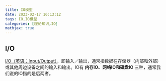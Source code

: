 ```yaml
---
title: IO模型
date: 2023-02-17 16:13:12
tags: IO,IO模型
categories: [理论知识,IO]
mathjax: true
---
```


## I/O

[I/O（英语：Input/Output）](https://zh.wikipedia.org/zh-cn/I/O)，即输入／输出，通常指数据在存储器（内部和外部）或其他周边设备之间的输入和输出。IO有 **内存IO、网络IO和磁盘IO** 三种，通常我们说的IO指的是后两者。

